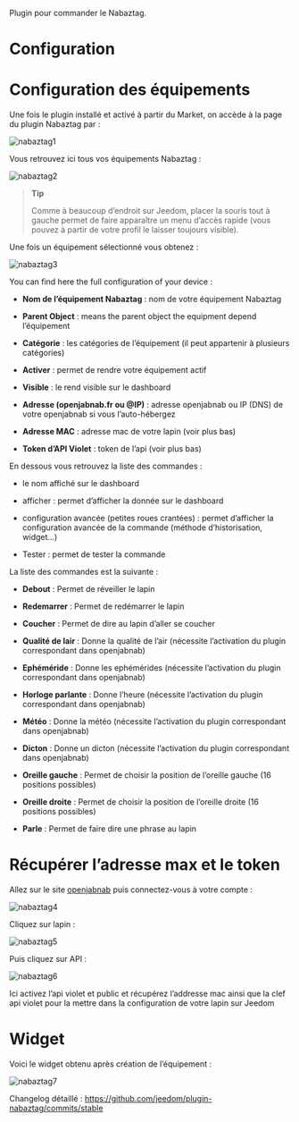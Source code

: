 Plugin pour commander le Nabaztag.

Configuration 
=============

Configuration des équipements 
=============================

Une fois le plugin installé et activé à partir du Market, on accède à la
page du plugin Nabaztag par :

![nabaztag1](../images/nabaztag1.png)

Vous retrouvez ici tous vos équipements Nabaztag :

![nabaztag2](../images/nabaztag2.png)

> **Tip**
>
> Comme à beaucoup d’endroit sur Jeedom, placer la souris tout à gauche
> permet de faire apparaître un menu d’accès rapide (vous pouvez à
> partir de votre profil le laisser toujours visible).

Une fois un équipement sélectionné vous obtenez :

![nabaztag3](../images/nabaztag3.png)

You can find here the full configuration of your device :

-   **Nom de l’équipement Nabaztag** : nom de votre équipement Nabaztag

-   **Parent Object** : means the parent object the equipment depend
    l’équipement

-   **Catégorie** : les catégories de l’équipement (il peut appartenir à
    plusieurs catégories)

-   **Activer** : permet de rendre votre équipement actif

-   **Visible** : le rend visible sur le dashboard

-   **Adresse (openjabnab.fr ou @IP)** : adresse openjabnab ou IP (DNS)
    de votre openjabnab si vous l’auto-hébergez

-   **Adresse MAC** : adresse mac de votre lapin (voir plus bas)

-   **Token d’API Violet** : token de l’api (voir plus bas)

En dessous vous retrouvez la liste des commandes :

-   le nom affiché sur le dashboard

-   afficher : permet d’afficher la donnée sur le dashboard

-   configuration avancée (petites roues crantées) : permet d’afficher
    la configuration avancée de la commande (méthode
    d’historisation, widget…​)

-   Tester : permet de tester la commande

La liste des commandes est la suivante :

-   **Debout** : Permet de réveiller le lapin

-   **Redemarrer** : Permet de redémarrer le lapin

-   **Coucher** : Permet de dire au lapin d’aller se coucher

-   **Qualité de lair** : Donne la qualité de l’air (nécessite
    l’activation du plugin correspondant dans openjabnab)

-   **Ephéméride** : Donne les ephémérides (nécessite l’activation du
    plugin correspondant dans openjabnab)

-   **Horloge parlante** : Donne l’heure (nécessite l’activation du
    plugin correspondant dans openjabnab)

-   **Météo** : Donne la météo (nécessite l’activation du plugin
    correspondant dans openjabnab)

-   **Dicton** : Donne un dicton (nécessite l’activation du plugin
    correspondant dans openjabnab)

-   **Oreille gauche** : Permet de choisir la position de l’oreille
    gauche (16 positions possibles)

-   **Oreille droite** : Permet de choisir la position de l’oreille
    droite (16 positions possibles)

-   **Parle** : Permet de faire dire une phrase au lapin

Récupérer l’adresse max et le token 
===================================

Allez sur le site [openjabnab](http://openjabnab.fr/ojn_admin/index.php)
puis connectez-vous à votre compte :

![nabaztag4](../images/nabaztag4.png)

Cliquez sur lapin :

![nabaztag5](../images/nabaztag5.png)

Puis cliquez sur API :

![nabaztag6](../images/nabaztag6.png)

Ici activez l’api violet et public et récupérez l’addresse mac ainsi que
la clef api violet pour la mettre dans la configuration de votre lapin
sur Jeedom

Widget 
======

Voici le widget obtenu après création de l’équipement :

![nabaztag7](../images/nabaztag7.png)

Changelog détaillé :
<https://github.com/jeedom/plugin-nabaztag/commits/stable>
